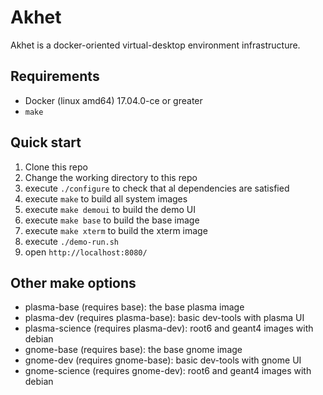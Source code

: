 # Akhet

Akhet is a docker-oriented virtual-desktop environment infrastructure.

## Requirements

* Docker (linux amd64) 17.04.0-ce or greater
* `make`

## Quick start

1. Clone this repo
2. Change the working directory to this repo
3. execute `./configure` to check that al dependencies are satisfied 
4. execute `make` to build all system images
5. execute `make demoui` to build the demo UI
6. execute `make base` to build the base image
7. execute `make xterm` to build the xterm image
8. execute `./demo-run.sh`
9. open `http://localhost:8080/`

## Other make options

* plasma-base (requires base): the base plasma image
* plasma-dev (requires plasma-base): basic dev-tools with plasma UI
* plasma-science (requires plasma-dev): root6 and geant4 images with debian
* gnome-base (requires base): the base gnome image
* gnome-dev (requires gnome-base): basic dev-tools with gnome UI
* gnome-science (requires gnome-dev): root6 and geant4 images with debian
